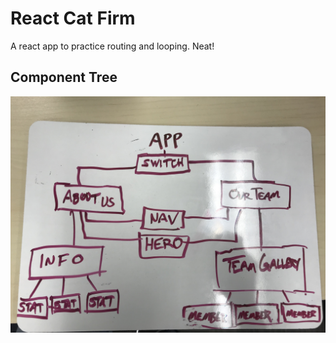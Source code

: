 # React Cat Firm
A react app to practice routing and looping. Neat!

## Component Tree
![Component Tree](src/assets/images/component-tree.JPG)
